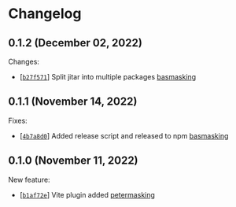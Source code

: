 
# Changelog

## 0.1.2 (December 02, 2022)

Changes:
- \[[`b27f571`](https://github.com/MaskingTechnology/jitar/commit/b27f571)] Split jitar into multiple packages [basmasking](https://github.com/MaskingTechnology/jitar/pull/60)

## 0.1.1 (November 14, 2022)

Fixes:
- \[[`4b7a8d0`](https://github.com/MaskingTechnology/jitar/commit/4b7a8d0)] Added release script and released to npm [basmasking](https://github.com/BasMasking)

## 0.1.0 (November 11, 2022)

New feature:
- \[[`b1af72e`](https://github.com/MaskingTechnology/jitar/commit/b1af72e)] Vite plugin added [petermasking](https://github.com/MaskingTechnology/jitar/pull/50)


